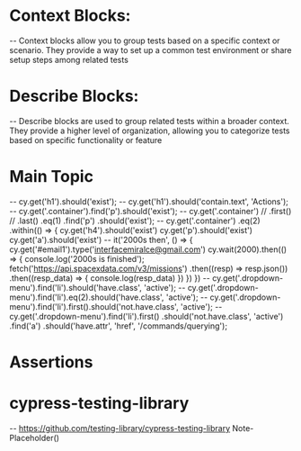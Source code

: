 
# Context Blocks:
-- Context blocks allow you to group tests based on a specific context or scenario. They provide a way to set up a common test environment or share setup steps among related tests

# Describe Blocks:
-- Describe blocks are used to group related tests within a broader context. They provide a higher level of organization, allowing you to categorize tests based on specific functionality or feature

# Main Topic
-- cy.get('h1').should('exist');
-- cy.get('h1').should('contain.text', 'Actions');
-- cy.get('.container').find('p').should('exist');
-- cy.get('.container')
            // .first()
            // .last()
            .eq(1)
            .find('p')
            .should('exist');
-- cy.get('.container')
            .eq(2)
            .within(() => {
                cy.get('h4').should('exist')
                cy.get('p').should('exist')
                cy.get('a').should('exist')
-- it('2000s then', () => {
        cy.get('#email1').type('interfacemiralce@gmail.com')
        cy.wait(2000).then(() => {
            console.log('2000s is finished');
            fetch('https://api.spacexdata.com/v3/missions')
                .then((resp) => resp.json())
                .then((resp_data) => {
                    console.log(resp_data)
                })
        })
    })
-- cy.get('.dropdown-menu').find('li').should('have.class', 'active');
-- cy.get('.dropdown-menu').find('li').eq(2).should('have.class', 'active');
-- cy.get('.dropdown-menu').find('li').first().should('not.have.class', 'active');
-- cy.get('.dropdown-menu').find('li').first()
        .should('not.have.class', 'active')
        .find('a')
        .should('have.attr', 'href', '/commands/querying');
        
# Assertions

# cypress-testing-library
-- https://github.com/testing-library/cypress-testing-library
    Note- Placeholder()

